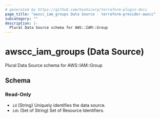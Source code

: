 ```yaml
---
# generated by https://github.com/hashicorp/terraform-plugin-docs
page_title: "awscc_iam_groups Data Source - terraform-provider-awscc"
subcategory: ""
description: |-
  Plural Data Source schema for AWS::IAM::Group
---
```


# awscc_iam_groups (Data Source)

Plural Data Source schema for AWS::IAM::Group



<!-- schema generated by tfplugindocs -->
## Schema

### Read-Only

- `id` (String) Uniquely identifies the data source.
- `ids` (Set of String) Set of Resource Identifiers.
